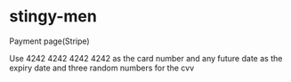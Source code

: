 # stingy-men
Payment page(Stripe)

Use 4242 4242 4242 4242 as the card number and any future date as the expiry date and three random numbers for the cvv

